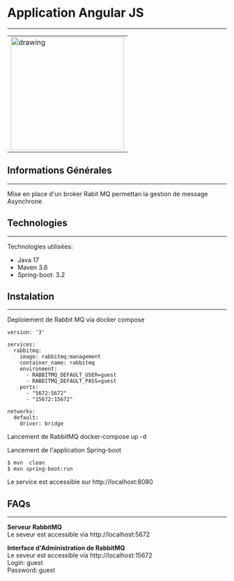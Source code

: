 ﻿## <h1>Application Angular JS</h1>
***
<table>
  <tr>
    <td><img src="https://www.mag-corp.com/wp-content/uploads/2021/08/angular.png" alt="drawing" height="260px"/></td>
  </tr>
</table>

## Informations Générales
***
Mise en place d'un broker Rabit MQ permettan la gestion de message Asynchrone

## Technologies
***
Technologies utilisées:
* Java 17 
* Maven 3.6
* Spring-boot: 3.2
## Instalation
***
Deploiement de Rabbit MQ via docker compose
```
version: '3'

services:
  rabbitmq:
    image: rabbitmq:management
    container_name: rabbitmq
    environment:
      - RABBITMQ_DEFAULT_USER=guest
      - RABBITMQ_DEFAULT_PASS=guest
    ports:
      - "5672:5672"
      - "15672:15672"

networks:
  default:
    driver: bridge
```
Lancement de RabbitMQ
docker-compose up -d

Lancement de l'application Spring-boot<br>
```
$ mvn  clean
$ mvn spring-boot:run
```
Le service est accessible sur http://localhost:8080

## FAQs
***
**Serveur RabbitMQ**<br>
Le seveur est accessible via http://localhost:5672

**Interface d'Administration de RabbitMQ**<br>
Le seveur est accessible via http://localhost:15672<br>
Login: guest<br>
Password: guest<br>



